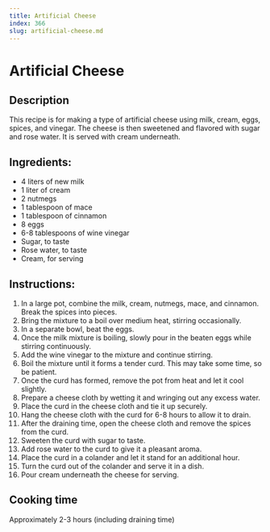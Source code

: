 ```yaml
---
title: Artificial Cheese
index: 366
slug: artificial-cheese.md
---
```


# Artificial Cheese

## Description
This recipe is for making a type of artificial cheese using milk, cream, eggs, spices, and vinegar. The cheese is then sweetened and flavored with sugar and rose water. It is served with cream underneath.

## Ingredients:
- 4 liters of new milk
- 1 liter of cream
- 2 nutmegs
- 1 tablespoon of mace
- 1 tablespoon of cinnamon
- 8 eggs
- 6-8 tablespoons of wine vinegar
- Sugar, to taste
- Rose water, to taste
- Cream, for serving

## Instructions:
1. In a large pot, combine the milk, cream, nutmegs, mace, and cinnamon. Break the spices into pieces.
2. Bring the mixture to a boil over medium heat, stirring occasionally.
3. In a separate bowl, beat the eggs.
4. Once the milk mixture is boiling, slowly pour in the beaten eggs while stirring continuously.
5. Add the wine vinegar to the mixture and continue stirring.
6. Boil the mixture until it forms a tender curd. This may take some time, so be patient.
7. Once the curd has formed, remove the pot from heat and let it cool slightly.
8. Prepare a cheese cloth by wetting it and wringing out any excess water.
9. Place the curd in the cheese cloth and tie it up securely.
10. Hang the cheese cloth with the curd for 6-8 hours to allow it to drain.
11. After the draining time, open the cheese cloth and remove the spices from the curd.
12. Sweeten the curd with sugar to taste.
13. Add rose water to the curd to give it a pleasant aroma.
14. Place the curd in a colander and let it stand for an additional hour.
15. Turn the curd out of the colander and serve it in a dish.
16. Pour cream underneath the cheese for serving.

## Cooking time
Approximately 2-3 hours (including draining time)